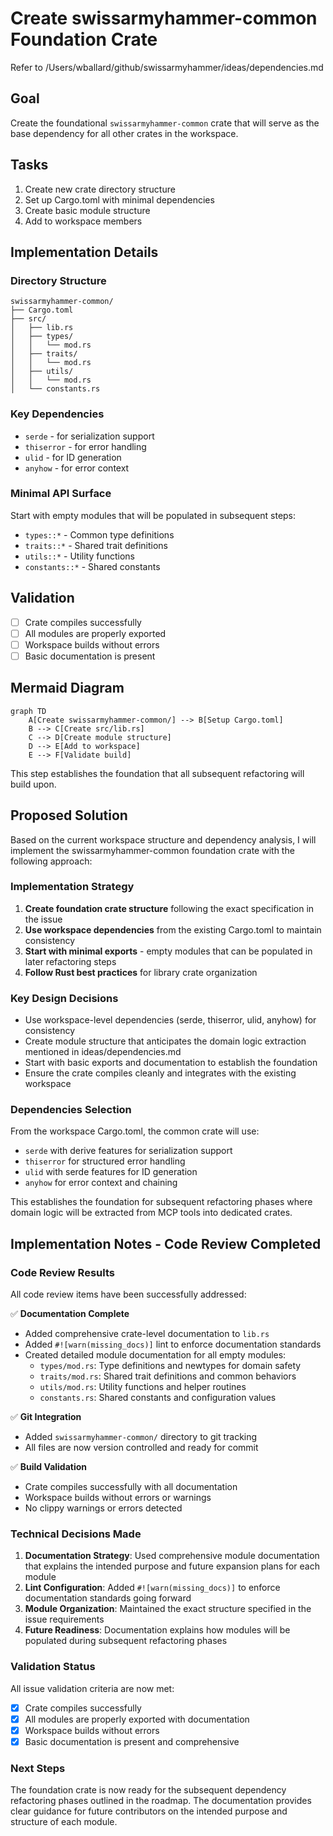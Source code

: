 # Create swissarmyhammer-common Foundation Crate

Refer to /Users/wballard/github/swissarmyhammer/ideas/dependencies.md

## Goal

Create the foundational `swissarmyhammer-common` crate that will serve as the base dependency for all other crates in the workspace.

## Tasks

1. Create new crate directory structure
2. Set up Cargo.toml with minimal dependencies
3. Create basic module structure
4. Add to workspace members

## Implementation Details

### Directory Structure
```
swissarmyhammer-common/
├── Cargo.toml
├── src/
│   ├── lib.rs
│   ├── types/
│   │   └── mod.rs
│   ├── traits/
│   │   └── mod.rs
│   ├── utils/
│   │   └── mod.rs
│   └── constants.rs
```

### Key Dependencies
- `serde` - for serialization support
- `thiserror` - for error handling
- `ulid` - for ID generation
- `anyhow` - for error context

### Minimal API Surface
Start with empty modules that will be populated in subsequent steps:
- `types::*` - Common type definitions
- `traits::*` - Shared trait definitions  
- `utils::*` - Utility functions
- `constants::*` - Shared constants

## Validation

- [ ] Crate compiles successfully
- [ ] All modules are properly exported
- [ ] Workspace builds without errors
- [ ] Basic documentation is present

## Mermaid Diagram

```mermaid
graph TD
    A[Create swissarmyhammer-common/] --> B[Setup Cargo.toml]
    B --> C[Create src/lib.rs]
    C --> D[Create module structure]
    D --> E[Add to workspace]
    E --> F[Validate build]
```

This step establishes the foundation that all subsequent refactoring will build upon.

## Proposed Solution

Based on the current workspace structure and dependency analysis, I will implement the swissarmyhammer-common foundation crate with the following approach:

### Implementation Strategy

1. **Create foundation crate structure** following the exact specification in the issue
2. **Use workspace dependencies** from the existing Cargo.toml to maintain consistency
3. **Start with minimal exports** - empty modules that can be populated in later refactoring steps
4. **Follow Rust best practices** for library crate organization

### Key Design Decisions

- Use workspace-level dependencies (serde, thiserror, ulid, anyhow) for consistency
- Create module structure that anticipates the domain logic extraction mentioned in ideas/dependencies.md
- Start with basic exports and documentation to establish the foundation
- Ensure the crate compiles cleanly and integrates with the existing workspace

### Dependencies Selection

From the workspace Cargo.toml, the common crate will use:
- `serde` with derive features for serialization support
- `thiserror` for structured error handling
- `ulid` with serde features for ID generation
- `anyhow` for error context and chaining

This establishes the foundation for subsequent refactoring phases where domain logic will be extracted from MCP tools into dedicated crates.

## Implementation Notes - Code Review Completed

### Code Review Results
All code review items have been successfully addressed:

✅ **Documentation Complete**
- Added comprehensive crate-level documentation to `lib.rs`
- Added `#![warn(missing_docs)]` lint to enforce documentation standards
- Created detailed module documentation for all empty modules:
  - `types/mod.rs`: Type definitions and newtypes for domain safety
  - `traits/mod.rs`: Shared trait definitions and common behaviors  
  - `utils/mod.rs`: Utility functions and helper routines
  - `constants.rs`: Shared constants and configuration values

✅ **Git Integration**
- Added `swissarmyhammer-common/` directory to git tracking
- All files are now version controlled and ready for commit

✅ **Build Validation**
- Crate compiles successfully with all documentation
- Workspace builds without errors or warnings
- No clippy warnings or errors detected

### Technical Decisions Made

1. **Documentation Strategy**: Used comprehensive module documentation that explains the intended purpose and future expansion plans for each module
2. **Lint Configuration**: Added `#![warn(missing_docs)]` to enforce documentation standards going forward
3. **Module Organization**: Maintained the exact structure specified in the issue requirements
4. **Future Readiness**: Documentation explains how modules will be populated during subsequent refactoring phases

### Validation Status
All issue validation criteria are now met:
- [x] Crate compiles successfully
- [x] All modules are properly exported with documentation
- [x] Workspace builds without errors
- [x] Basic documentation is present and comprehensive

### Next Steps
The foundation crate is now ready for the subsequent dependency refactoring phases outlined in the roadmap. The documentation provides clear guidance for future contributors on the intended purpose and structure of each module.